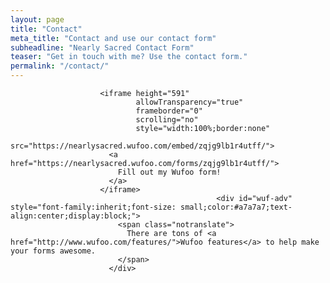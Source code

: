 ```yaml
---
layout: page
title: "Contact"
meta_title: "Contact and use our contact form"
subheadline: "Nearly Sacred Contact Form"
teaser: "Get in touch with me? Use the contact form."
permalink: "/contact/"
---
```


                        <iframe height="591"
                                allowTransparency="true"
                                frameborder="0"
                                scrolling="no"
                                style="width:100%;border:none"
                                src="https://nearlysacred.wufoo.com/embed/zqjg9lb1r4utff/">
                          <a href="https://nearlysacred.wufoo.com/forms/zqjg9lb1r4utff/">
                            Fill out my Wufoo form!
                          </a>
                        </iframe>
                                                  <div id="wuf-adv" style="font-family:inherit;font-size: small;color:#a7a7a7;text-align:center;display:block;">
                            <span class="notranslate">
                              There are tons of <a href="http://www.wufoo.com/features/">Wufoo features</a> to help make your forms awesome.
                            </span>
                          </div>
                                                


 
